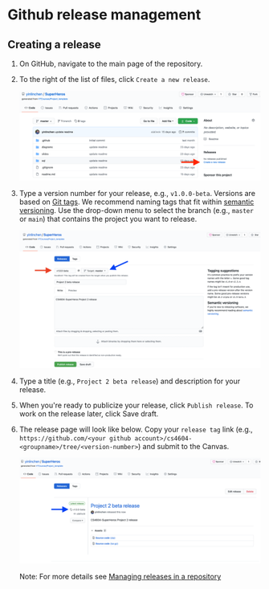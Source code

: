 # Github release management

## Creating a release

1. On GitHub, navigate to the main page of the repository.
2. To the right of the list of files, click `Create a new release`.

    <img src="images/create_release.png" width="500" />

3. Type a version number for your release, e.g., `v1.0.0-beta`. Versions are based on [Git tags](https://git-scm.com/book/en/Git-Basics-Tagging). We recommend naming tags that fit within [semantic versioning](http://semver.org/). Use the drop-down menu to select the branch (e.g., `master` or `main`) that contains the project you want to release.

    <img src="images/tag_version.png" width="500" />

4. Type a title (e.g., `Project 2 beta release`) and description for your release.

5. When you're ready to publicize your release, click `Publish release`. To work on the release later, click Save draft.

6. The release page will look like below. Copy your `release tag` link (e.g., `https://github.com/<your github account>/cs4604-<groupname>/tree/<version-number>`) and submit to the Canvas. 

    <img src="images/release_page.png" width="500" />

    Note: For more details see [Managing releases in a repository](https://docs.github.com/en/github/administering-a-repository/managing-releases-in-a-repository)